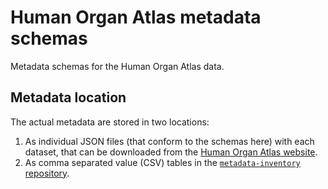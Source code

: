 # Human Organ Atlas metadata schemas
Metadata schemas for the Human Organ Atlas data.

## Metadata location
The actual metadata are stored in two locations:

1. As individual JSON files (that conform to the schemas here) with each dataset, that can be downloaded from the [Human Organ Atlas website](https://human-organ-atlas.esrf.eu/).
2. As comma separated value (CSV) tables in the [`metadata-inventory` repository](https://github.com/HumanOrganAtlas/metadata-inventory).
